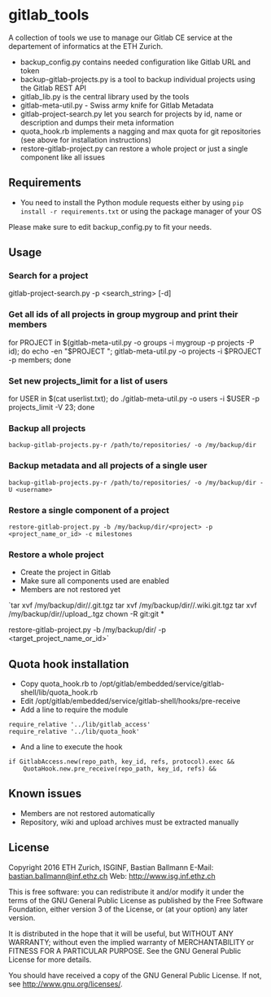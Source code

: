 # gitlab_tools

A collection of tools we use to manage our Gitlab CE service at the departement of informatics at the ETH Zurich.

- backup_config.py contains needed configuration like Gitlab URL and token
- backup-gitlab-projects.py is a tool to backup individual projects using the Gitlab REST API
- gitlab_lib.py is the central library used by the tools
- gitlab-meta-util.py - Swiss army knife for Gitlab Metadata
- gitlab-project-search.py let you search for projects by id, name or description and dumps their meta information
- quota_hook.rb implements a nagging and max quota for git repositories (see above for installation instructions)
- restore-gitlab-project.py can restore a whole project or just a single component like all issues


## Requirements

- You need to install the Python module requests either by using `pip install -r requirements.txt` or using the package manager of your OS

Please make sure to edit backup_config.py to fit your needs.


## Usage

### Search for a project

gitlab-project-search.py -p <search_string> [-d]

### Get all ids of all projects in group mygroup and print their members

for PROJECT in $(gitlab-meta-util.py -o groups -i mygroup -p projects -P id); do echo -en "$PROJECT "; gitlab-meta-util.py -o projects -i $PROJECT -p members; done

### Set new projects_limit for a list of users

for USER in $(cat userlist.txt); do ./gitlab-meta-util.py -o users -i $USER -p projects_limit -V 23; done

### Backup all projects

`backup-gitlab-projects.py-r /path/to/repositories/ -o /my/backup/dir`

### Backup metadata and all projects of a single user

`backup-gitlab-projects.py-r /path/to/repositories/ -o /my/backup/dir -U <username>`

### Restore a single component of a project

`restore-gitlab-project.py -b /my/backup/dir/<project> -p <project_name_or_id> -c milestones`

### Restore a whole project

- Create the project in Gitlab
- Make sure all components used are enabled
- Members are not restored yet

`tar xvf /my/backup/dir/<project>/<project>.git.tgz
tar xvf /my/backup/dir/<project>/<project>.wiki.git.tgz
tar xvf /my/backup/dir/<project>/upload_<project>.tgz
chown -R git:git *

restore-gitlab-project.py -b /my/backup/dir/<project> -p <target_project_name_or_id>`


## Quota hook installation

- Copy quota_hook.rb to /opt/gitlab/embedded/service/gitlab-shell/lib/quota_hook.rb
- Edit /opt/gitlab/embedded/service/gitlab-shell/hooks/pre-receive
- Add a line to require the module

```
require_relative '../lib/gitlab_access'
require_relative '../lib/quota_hook'
```

- And a line to execute the hook

```
if GitlabAccess.new(repo_path, key_id, refs, protocol).exec &&
    QuotaHook.new.pre_receive(repo_path, key_id, refs) &&
```


## Known issues

- Members are not restored automatically
- Repository, wiki and upload archives must be extracted manually


## License

Copyright 2016 ETH Zurich, ISGINF, Bastian Ballmann
E-Mail: bastian.ballmann@inf.ethz.ch
Web: http://www.isg.inf.ethz.ch

This is free software: you can redistribute it and/or modify
it under the terms of the GNU General Public License as published by
the Free Software Foundation, either version 3 of the License, or
(at your option) any later version.

It is distributed in the hope that it will be useful,
but WITHOUT ANY WARRANTY; without even the implied warranty of
MERCHANTABILITY or FITNESS FOR A PARTICULAR PURPOSE.  See the
GNU General Public License for more details.

You should have received a copy of the GNU General Public License.
If not, see <http://www.gnu.org/licenses/>.

